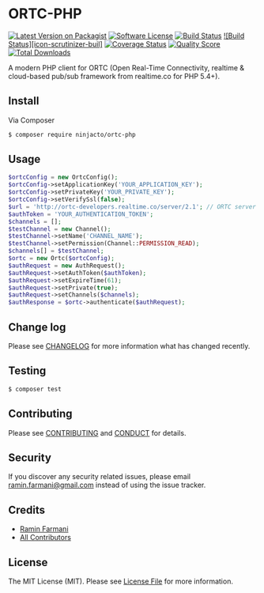 # ORTC-PHP

[![Latest Version on Packagist][ico-version]][link-packagist]
[![Software License][ico-license]](LICENSE.md)
[![Build Status][ico-travis]][link-travis]
[![Build Status][icon-scrutinizer-buil]][link-scrutinizer-build]
[![Coverage Status][ico-scrutinizer]][link-scrutinizer]
[![Quality Score][ico-code-quality]][link-code-quality]
[![Total Downloads][ico-downloads]][link-downloads]

A modern PHP client for ORTC (Open Real-Time Connectivity, realtime & cloud-based pub/sub framework from realtime.co for PHP 5.4+).

## Install

Via Composer

``` bash
$ composer require ninjacto/ortc-php
```

## Usage

``` php
$ortcConfig = new OrtcConfig();
$ortcConfig->setApplicationKey('YOUR_APPLICATION_KEY');
$ortcConfig->setPrivateKey('YOUR_PRIVATE_KEY');
$ortcConfig->setVerifySsl(false);
$url = 'http://ortc-developers.realtime.co/server/2.1'; // ORTC server URL
$authToken = 'YOUR_AUTHENTICATION_TOKEN';
$channels = [];
$testChannel = new Channel();
$testChannel->setName('CHANNEL_NAME');
$testChannel->setPermission(Channel::PERMISSION_READ);
$channels[] = $testChannel;
$ortc = new Ortc($ortcConfig);
$authRequest = new AuthRequest();
$authRequest->setAuthToken($authToken);
$authRequest->setExpireTime(61);
$authRequest->setPrivate(true);
$authRequest->setChannels($channels);
$authResponse = $ortc->authenticate($authRequest);
```

## Change log

Please see [CHANGELOG](CHANGELOG.md) for more information what has changed recently.

## Testing

``` bash
$ composer test
```

## Contributing

Please see [CONTRIBUTING](CONTRIBUTING.md) and [CONDUCT](CONDUCT.md) for details.

## Security

If you discover any security related issues, please email ramin.farmani@gmail.com instead of using the issue tracker.

## Credits

- [Ramin Farmani][link-author]
- [All Contributors][link-contributors]

## License

The MIT License (MIT). Please see [License File](LICENSE.md) for more information.

[ico-version]: https://img.shields.io/packagist/v/ninjacto/ortc-php.svg?style=flat-square
[ico-license]: https://img.shields.io/badge/license-MIT-brightgreen.svg?style=flat-square
[ico-travis]: https://img.shields.io/travis/ninjacto/ortc-php/master.svg?style=flat-square
[ico-scrutinizer]: https://img.shields.io/scrutinizer/coverage/g/ninjacto/ortc-php.svg?style=flat-square
[link-scrutinizer-build]: https://scrutinizer-ci.com/g/ninjacto/ortc-php/badges/build.png?b=master
[ico-code-quality]: https://img.shields.io/scrutinizer/g/ninjacto/ortc-php.svg?style=flat-square
[ico-downloads]: https://img.shields.io/packagist/dt/ninjacto/ortc-php.svg?style=flat-square

[link-packagist]: https://packagist.org/packages/ninjacto/ortc-php
[link-travis]: https://travis-ci.org/ninjacto/ortc-php
[link-scrutinizer]: https://scrutinizer-ci.com/g/ninjacto/ortc-php/code-structure
[link-scrutinizer-build]: https://scrutinizer-ci.com/g/ninjacto/ortc-php/build-status/master
[link-code-quality]: https://scrutinizer-ci.com/g/ninjacto/ortc-php
[link-downloads]: https://packagist.org/packages/ninjacto/ortc-php
[link-author]: https://github.com/ninjacto
[link-contributors]: ../../contributors
